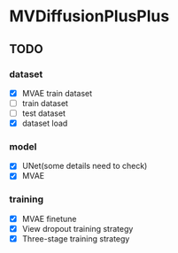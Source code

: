 # MVDiffusionPlusPlus

## TODO
### dataset
- [x] MVAE train dataset
- [ ] train dataset
- [ ] test dataset
- [x] dataset load

### model
- [x] UNet(some details need to check)
- [x] MVAE

### training
- [x] MVAE finetune
- [x] View dropout training strategy
- [x] Three-stage training strategy